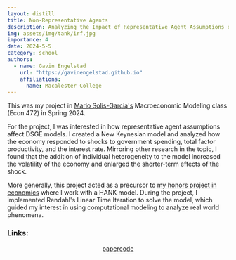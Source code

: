```yaml
---
layout: distill
title: Non-Representative Agents
description: Analyzing the Impact of Representative Agent Assumptions on DSGE Models
img: assets/img/tank/irf.jpg
importance: 4
date: 2024-5-5
category: school
authors:
  - name: Gavin Engelstad
    url: "https://gavinengelstad.github.io"
    affiliations:
      name: Macalester College
---
```


This was my project in [Mario Solis-Garcia's](https://sites.google.com/a/macalester.edu/solis-garcia/) Macroeconomic Modeling class (Econ 472) in Spring 2024.

For the project, I was interested in how representative agent assumptions affect DSGE models. I created a New Keynesian model and analyzed how the economy responded to shocks to government spending, total factor productivity, and the interest rate. Mirroring other research in the topic, I found that the addition of individual heterogeneity to the model increased the volatility of the economy and enlarged the shorter-term effects of the shock.

More generally, this project acted as a precursor to [my honors project in economics](https://gavinengelstad.github.io/projects/hank_and_inequality/) where I work with a HANK model. During the project, I implemented Rendahl's Linear Time Iteration to solve the model, which guided my interest in using computational modeling to analyze real world phenomena.


### Links:

<style>
    .links {
        display: flex;
        justify-content: center;
        align-items: center;
    }
</style>

<div class="links">
    <a href="https://gavinengelstad.github.io/assets/pdf/tank/paper.pdf" class="btn btn-sm z-depth-0" role="button" target="_blank" rel="noopener noreferrer">paper</a>
    <a href="https://github.com/GavinEngelstad/Spring2024MacroModeling" class="btn btn-sm z-depth-0" role="button" target="_blank" rel="noopener noreferrer">code</a>
</div>

